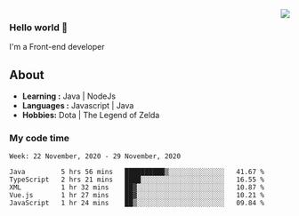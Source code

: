 <img align='right' src="https://github-readme-stats.vercel.app/api?username=jumodada&show_icons=true&theme=vue">

### Hello world 👋

I'm a Front-end developer 
    
## About
-  **Learning :** Java | NodeJs
-  **Languages :** Javascript | Java
-  **Hobbies:** Dota | The Legend of Zelda

### My code time

<!--START_SECTION:waka-->
```text
Week: 22 November, 2020 - 29 November, 2020

Java         5 hrs 56 mins   ██████████▒░░░░░░░░░░░░░░   41.67 % 
TypeScript   2 hrs 21 mins   ████░░░░░░░░░░░░░░░░░░░░░   16.55 % 
XML          1 hr 32 mins    ██▓░░░░░░░░░░░░░░░░░░░░░░   10.87 % 
Vue.js       1 hr 27 mins    ██▓░░░░░░░░░░░░░░░░░░░░░░   10.21 % 
JavaScript   1 hr 24 mins    ██▒░░░░░░░░░░░░░░░░░░░░░░   09.84 % 
```
<!--END_SECTION:waka-->
